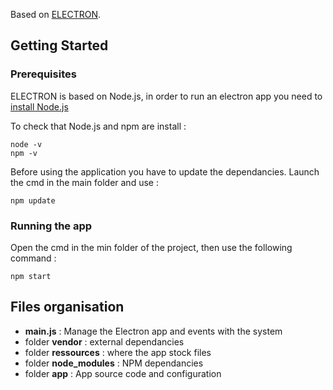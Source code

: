 Based on [ELECTRON](https://electronjs.org/).

## Getting Started

### Prerequisites

ELECTRON is based on Node.js, in order to run an electron app you need to [install Node.js](https://nodejs.org/en/download/)

To check that Node.js and npm are install :
```
node -v
npm -v
```
Before using the application you have to update the dependancies. Launch the cmd in the main folder and use :
```
npm update
```

### Running the app

Open the cmd in the min folder of the project, then use the following command :
```
npm start
```

## Files organisation
- **main.js** : Manage the Electron app and events with the system
- folder **vendor** : external dependancies
- folder **ressources** : where the app stock files
- folder **node_modules** : NPM dependancies
- folder **app** : App source code and configuration
